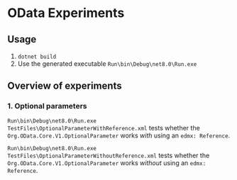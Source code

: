 # OData Experiments

## Usage

1. `dotnet build`
2. Use the generated executable `Run\bin\Debug\net8.0\Run.exe`

## Overview of experiments

### 1. Optional parameters

`Run\bin\Debug\net8.0\Run.exe TestFiles\OptionalParameterWithReference.xml` tests whether the `Org.OData.Core.V1.OptionalParameter` works _with_ using an `edmx: Reference`.

`Run\bin\Debug\net8.0\Run.exe TestFiles\OptionalParameterWithoutReference.xml` tests whether the `Org.OData.Core.V1.OptionalParameter` works _without_ using an `edmx: Reference`.
